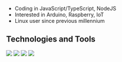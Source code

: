 - Coding in JavaScript/TypeScript, NodeJS
- Interested in Arduino, Raspberry, IoT
- Linux user since previous millennium

## Technologies and Tools

![](https://img.shields.io/npm/v/npm.svg?logo=nodedotjs)
![](https://img.shields.io/badge/os-linux-blue?logo=linux)
![](https://img.shields.io/badge/shell-bash-blue?logo=gnubash)
![](https://img.shields.io/badge/editor-vscode-blue?logo=visualstudiocode)


